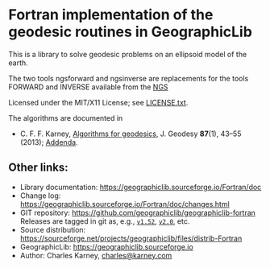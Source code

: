 # Fortran implementation of the geodesic routines in GeographicLib

This is a library to solve geodesic problems on an ellipsoid model of
the earth.

The two tools ngsforward and ngsinverse are replacements for the tools
FORWARD and INVERSE available from the
[NGS](http://www.ngs.noaa.gov/PC_PROD/Inv_Fwd/)

Licensed under the MIT/X11 License; see
[LICENSE.txt](https://geographiclib.sourceforge.io/LICENSE.txt).

The algorithms are documented in

* C. F. F. Karney,
  [Algorithms for geodesics](https://doi.org/10.1007/s00190-012-0578-z),
  J. Geodesy **87**(1), 43–55 (2013);
  [Addenda](https://geographiclib.sourceforge.io/geod-addenda.html).

## Other links:

* Library documentation: https://geographiclib.sourceforge.io/Fortran/doc
* Change log: https://geographiclib.sourceforge.io/Fortran/doc/changes.html
* GIT repository: https://github.com/geographiclib/geographiclib-fortran
  Releases are tagged in git as, e.g., [`v1.52`](../../tree/v1.52),
  [`v2.0`](../../tree/v2.0), etc.
* Source distribution:
  https://sourceforge.net/projects/geographiclib/files/distrib-Fortran
* GeographicLib: https://geographiclib.sourceforge.io
* Author: Charles Karney, <charles@karney.com>

